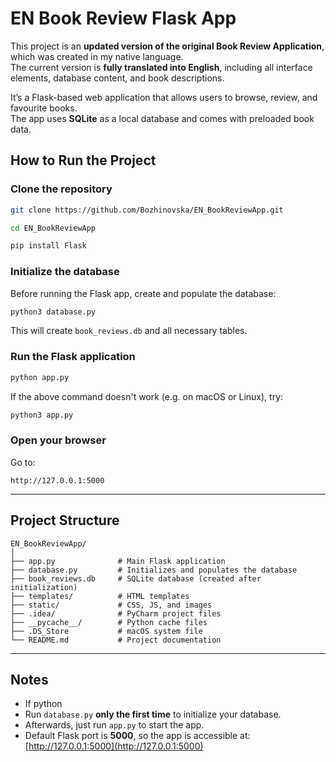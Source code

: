 # EN Book Review Flask App

This project is an **updated version of the original Book Review Application**, which was created in my native language.  
The current version is **fully translated into English**, including all interface elements, database content, and book descriptions.  

It’s a Flask-based web application that allows users to browse, review, and favourite books.  
The app uses **SQLite** as a local database and comes with preloaded book data.

## How to Run the Project

### Clone the repository
```bash
git clone https://github.com/Bozhinovska/EN_BookReviewApp.git
````
```bash
cd EN_BookReviewApp
````

```bash
pip install Flask
```

### Initialize the database

Before running the Flask app, create and populate the database:

```bash
python3 database.py
```

This will create `book_reviews.db` and all necessary tables.

### Run the Flask application

```bash
python app.py
```
If the above command doesn't work (e.g. on macOS or Linux), try:
```bash
python3 app.py
```

### Open your browser

Go to:

```
http://127.0.0.1:5000
```

---

## Project Structure

```
EN_BookReviewApp/
│
├── app.py              # Main Flask application
├── database.py         # Initializes and populates the database
├── book_reviews.db     # SQLite database (created after initialization)
├── templates/          # HTML templates
├── static/             # CSS, JS, and images
├── .idea/              # PyCharm project files
├── __pycache__/        # Python cache files
├── .DS_Store           # macOS system file
└── README.md           # Project documentation
```

---

## Notes

* If python
* Run `database.py` **only the first time** to initialize your database.
* Afterwards, just run `app.py` to start the app.
* Default Flask port is **5000**, so the app is accessible at:
[http://127.0.0.1:5000](http://127.0.0.1:5000)


```
